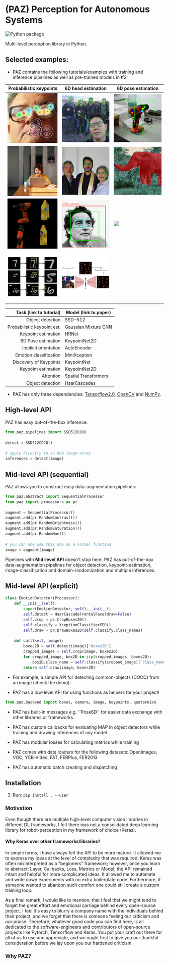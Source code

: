 # (PAZ) Perception for Autonomous Systems
![Python package](https://github.com/oarriaga/paz/workflows/Python%20package/badge.svg)

Multi-level perception library in Python.

## Selected examples:

* PAZ contains the following tutorials/examples with training and inference pipelines as well as pre-trained models in tf2:

| Probabilistic keypoints    | 6D head estimation  | 6D pose estimation|
|---------------------------:|-----------------------| --|
|<img src="https://github.com/oarriaga/altamira-data/blob/master/images/probabilistic_keypoints.png" width="256"> | <img src="https://github.com/oarriaga/altamira-data/blob/master/images/head_pose.png" width="256">| <img src="https://github.com/oarriaga/altamira-data/blob/master/images/pose_estimation.png" width="256">|
|<img src="https://github.com/oarriaga/altamira-data/blob/master/images/object_detection.png" width="256"> | <img src="https://github.com/oarriaga/altamira-data/blob/master/images/keypoints.png" width="256">| <img src="https://github.com/oarriaga/altamira-data/blob/master/images/mask.png" width="256">|
|<img src="https://github.com/oarriaga/altamira-data/blob/master/images/discovery_keypoints.png" width="256"> | <img src="https://github.com/oarriaga/altamira-data/blob/master/images/haar_cascades.png" width="256">| <img src="https://github.com/oarriaga/altamira-data/blob/master/images/emotion.gif" width="256">|
|<img src="https://github.com/oarriaga/altamira-data/blob/master/images/attention.png" width="256"> | <img src="https://github.com/oarriaga/altamira-data/blob/master/images/implicit_pose.png" width="256">| |



| Task (link to tutorial)    |Model (link to paper)  |
|---------------------------:|-----------------------| 
|Object detection            |SSD-512                |
|Probabilistic keypoint est. |Gaussian Mixture CNN   |
|Keypoint estimation         |HRNet                  |
|6D Pose estimation          |KeypointNet2D          |
|Implicit orientation        |AutoEncoder            |
|Emotion classification      |MiniXception            |
|Discovery of Keypoints      |KeypointNet            |
|Keypoint estimation         |KeypointNet2D          |
|Attention                   |Spatial Transformers   |
|Object detection            |HaarCascades           |

</center>

* PAZ has only three dependencies: [Tensorflow2.0](https://www.tensorflow.org/), [OpenCV](https://opencv.org/) and [NumPy](https://numpy.org/).

## High-level API
PAZ has easy out-of-the-box inference:

``` python
from paz.pipelines import SSD512COCO

detect = SSD512COCO()

# apply directly to an RGB image-array
inferences = detect(image)
```

## Mid-level API (sequential)
PAZ allows you to construct easy data-augmentation pipelines:

``` python
from paz.abstract import SequentialProcessor
from paz import processors as pr

augment = SequentialProcessor()
augment.add(pr.RandomContrast())
augment.add(pr.RandomBrightness())
augment.add(pr.RandomSaturation())
augment.add(pr.RandomHue())

# you can now use this now as a normal function
image = augment(image)
```

Pipelines with **Mid-level API** doesn't stop here. PAZ has out-of-the-box data-augmentation pipelines for object detection, keypoint-estimation, image-classification and domain-randomization and multiple inferences.

## Mid-level API (explicit)

``` python
class EmotionDetector(Processor):
    def __init__(self):
        super(EmotionDetector, self).__init__()
        self.detect = HaarCascadeFrontalFace(draw=False)
        self.crop = pr.CropBoxes2D()
        self.classify = XceptionClassifierFER()
        self.draw = pr.DrawBoxes2D(self.classify.class_names)

    def call(self, image):
        boxes2D = self.detect(image)['boxes2D']
        cropped_images = self.crop(image, boxes2D)
        for cropped_image, box2D in zip(cropped_images, boxes2D):
            box2D.class_name = self.classify(cropped_image)['class_name']
        return self.draw(image, boxes2D)
 ```
 
* For example, a simple API for detecting common-objects (COCO) from an image (check the demo): 


* PAZ has a low-level API for using functions as helpers for your project!

``` python
from paz.backend import boxes, camera, image, keypoints, quaternion
```

* PAZ has built-in messages e.g. ''Pose6D'' for easier data exchange with other libraries or frameworks.

* PAZ has custom callbacks for evaluating MAP in object detectors while training and drawing inferences of any model

* PAZ has modular losses for calculating metrics while training
    
* PAZ comes with data loaders for the following datasets:
    OpenImages, VOC, YCB-Video, FAT, FERPlus, FER2013

* PAZ has automatic batch creating and dispatching

## Installation

3. Run: `pip install . --user`

### Motivation
Even though there are multiple high-level computer vision libraries in different DL frameworks, I felt there was not a consolidated deep learning library for robot-perception in my framework of choice (Keras).

#### Why Keras over other frameworks/libraries?
In simple terms, I have always felt the API to be more mature.
It allowed me to express my ideas at the level of complexity that was required. 
Keras was often misinterpreted as a "beginners" framework; however, once you learn to abstract: Layer, Callbacks, Loss, Metrics or Model, the API remained intact and helpful for more complicated ideas. 
It allowed me to automate and write down experiments with no extra boilerplate code.
Furthermore, if someone wanted to abandon such comfort one could still create a custom training loop.

As a final remark, I would like to mention, that I feel that we might tend to forget the great effort and emotional carriage behind every open-source project.
I feel it's easy to blurry a company name with the individuals behind their project, and we forget that there is someone feeling our criticism and our praise.
Therefore, whatever good code you can find here, is all dedicated to the software-engineers and contributors of open-source projects like Pytorch, Tensorflow and Keras.
You put your craft out there for all of us to use and appreciate, and we ought first to give you our thankful consideration before we lay upon you our hardened criticism.

### Why PAZ?



